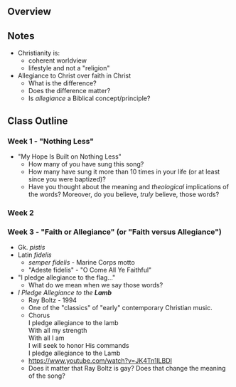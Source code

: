 ## Overview

## Notes

- Christianity is:
  - coherent worldview
  - lifestyle and not a "religion"
- Allegiance to Christ over faith in Christ
  - What is the difference?
  - Does the difference matter?
  - Is _allegiance_ a Biblical concept/principle?

## Class Outline

### Week 1 - "Nothing Less"
- "My Hope Is Built on Nothing Less"
  - How many of you have sung this song?
  - How many have sung it more than 10 times in your life (or at least since you were baptized)?
  - Have you thought about the meaning and _theological_ implications of the words? Moreover, do you believe, _truly_ believe, those words?



### Week 2



### Week 3 - "Faith or Allegiance" (or "Faith versus Allegiance")
- Gk. _pistis_
- Latin _fidelis_
  - _semper fidelis_ - Marine Corps motto
  - "Adeste fidelis" - "O Come All Ye Faithful"
- "I pledge allegiance to the flag..."
  - What do we mean when we say those words?
- _I Pledge Allegiance to the **Lamb**_
  - Ray Boltz - 1994
  - One of the "classics" of "early" contemporary Christian music.
  - Chorus  
	I pledge allegiance to the lamb  
	With all my strength  
	With all I am  
	I will seek to honor His commands  
	I pledge allegiance to the Lamb  
  - https://www.youtube.com/watch?v=JK4Tn1lLBDI
  - Does it matter that Ray Boltz is gay? Does that change the meaning of the song?
